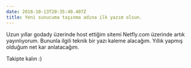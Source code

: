 ```yaml
---
date: 2018-10-13T20:35:40.407Z
title: Yeni sunucuma taşınma adına ilk yazım olsun.
---
```

Uzun yıllar godady üzerinde host ettiğim sitemi Netfly.com üzerinde artık yayınlıyorum. Bununla ilgili teknik bir yazı kaleme alacağım. Yıllık yapmış olduğum net kar anlatacağım.

Takipte kalın :)

